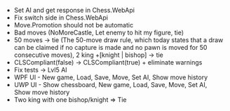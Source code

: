 - Set AI and get response in Chess.WebApi
- Fix switch side in Chess.WebApi
- Move.Promotion should not be automatic
- Bad moves (NoMoreCastle, Let enemy to hit my figure, tie)
- 50 moves -> tie (The 50-move draw rule, which today states that a draw can be claimed if no capture is made and no pawn is moved for 50 consecutive moves), 2 king +[knight | bishop] -> tie
- CLSCompliant(false) -> CLSCompliant(true) + eliminate warnings
- Fix tests -> Lvl5 AI
- WPF UI - New game, Load, Save, Move, Set AI, Show move history
- UWP UI - Show chessboard, New game, Load, Save, Move, Set AI, Show move history
- Two king with one bishop/knight => Tie
